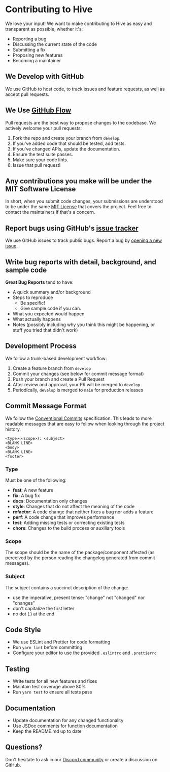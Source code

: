 # Contributing to Hive

We love your input! We want to make contributing to Hive as easy and transparent as possible, whether it's:

- Reporting a bug
- Discussing the current state of the code
- Submitting a fix
- Proposing new features
- Becoming a maintainer

## We Develop with GitHub

We use GitHub to host code, to track issues and feature requests, as well as accept pull requests.

## We Use [GitHub Flow](https://guides.github.com/introduction/flow/index.html)

Pull requests are the best way to propose changes to the codebase. We actively welcome your pull requests:

1. Fork the repo and create your branch from `develop`.
2. If you've added code that should be tested, add tests.
3. If you've changed APIs, update the documentation.
4. Ensure the test suite passes.
5. Make sure your code lints.
6. Issue that pull request!

## Any contributions you make will be under the MIT Software License

In short, when you submit code changes, your submissions are understood to be under the same [MIT License](http://choosealicense.com/licenses/mit/) that covers the project. Feel free to contact the maintainers if that's a concern.

## Report bugs using GitHub's [issue tracker](https://github.com/oneirocom/hive/issues)

We use GitHub issues to track public bugs. Report a bug by [opening a new issue](https://github.com/oneirocom/hive/issues/new/choose).

## Write bug reports with detail, background, and sample code

**Great Bug Reports** tend to have:

- A quick summary and/or background
- Steps to reproduce
  - Be specific!
  - Give sample code if you can.
- What you expected would happen
- What actually happens
- Notes (possibly including why you think this might be happening, or stuff you tried that didn't work)

## Development Process

We follow a trunk-based development workflow:

1. Create a feature branch from `develop`
2. Commit your changes (see below for commit message format)
3. Push your branch and create a Pull Request
4. After review and approval, your PR will be merged to `develop`
5. Periodically, `develop` is merged to `main` for production releases

## Commit Message Format

We follow the [Conventional Commits](https://www.conventionalcommits.org/) specification. This leads to more readable messages that are easy to follow when looking through the project history.

```
<type>(<scope>): <subject>
<BLANK LINE>
<body>
<BLANK LINE>
<footer>
```

### Type

Must be one of the following:

- **feat**: A new feature
- **fix**: A bug fix
- **docs**: Documentation only changes
- **style**: Changes that do not affect the meaning of the code
- **refactor**: A code change that neither fixes a bug nor adds a feature
- **perf**: A code change that improves performance
- **test**: Adding missing tests or correcting existing tests
- **chore**: Changes to the build process or auxiliary tools

### Scope

The scope should be the name of the package/component affected (as perceived by the person reading the changelog generated from commit messages).

### Subject

The subject contains a succinct description of the change:

- use the imperative, present tense: "change" not "changed" nor "changes"
- don't capitalize the first letter
- no dot (.) at the end

## Code Style

- We use ESLint and Prettier for code formatting
- Run `yarn lint` before committing
- Configure your editor to use the provided `.eslintrc` and `.prettierrc`

## Testing

- Write tests for all new features and fixes
- Maintain test coverage above 80%
- Run `yarn test` to ensure all tests pass

## Documentation

- Update documentation for any changed functionality
- Use JSDoc comments for function documentation
- Keep the README.md up to date

## Questions?

Don't hesitate to ask in our [Discord community](https://discord.gg/hive) or create a discussion on GitHub. 